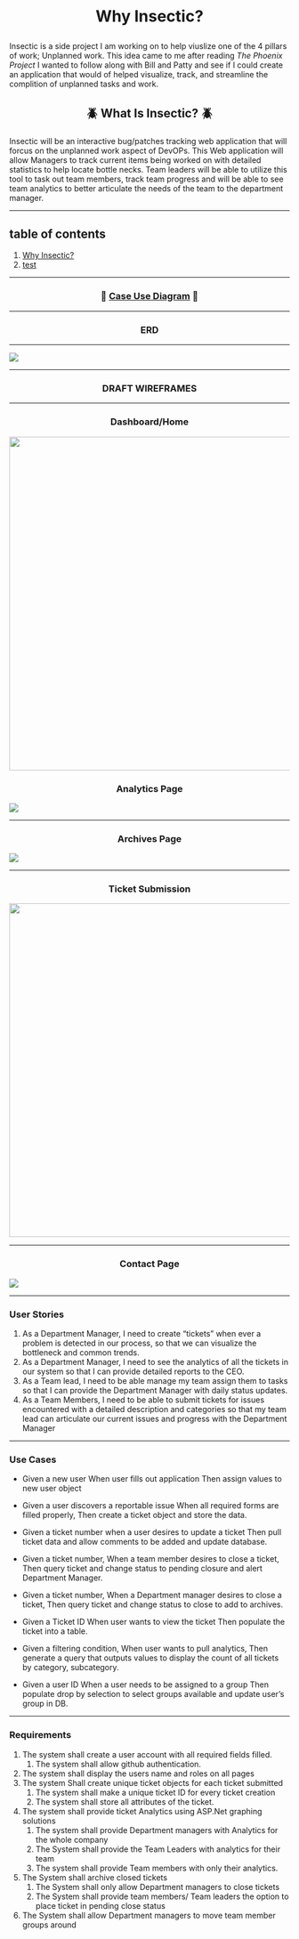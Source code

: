 # <p align ="center">Why Insectic?  

Insectic is a side project I am working on to help viuslize one of the 4 pillars of work; Unplanned work. This idea came to me after reading <i>The Phoenix Project</i> I wanted to follow along with Bill and Patty and see if I could create an application that would of helped visualize, track, and streamline the complition of unplanned tasks and work. 

## <p align ="center">  :beetle: What Is Insectic? :beetle: </p>
Insectic will be an interactive bug/patches tracking web application that will forcus on the unplanned work aspect of DevOPs. This Web application will allow Managers to track current items being worked on with detailed statistics to help locate bottle necks. Team leaders will be able to utilize this tool to task out team members, track team progress and will be able to see team analytics to better articulate the needs of the team to the department manager. 
***
 ## table of contents
 1. [Why Insectic?](#p-align-why-insectic)
 2. [test](#case-use-diagram)


***
 ### <p align="center"> :page_facing_up: [Case Use Diagram](https://github.com/Darius-D/Insectic/blob/main/CaseUseDiagram.jpg) :page_facing_up: </p>
***
###   <p align="center">  ERD  </p>
***
![](img/myERD.jpg)

***

###   <p align="center">  DRAFT WIREFRAMES </p>

***

###   <p align="center">  Dashboard/Home

<img src="https://github.com/Darius-D/Insectic/blob/main/img/dashboard2.JPG" width="1000" height="600">

###   <p align="center">  Analytics Page


![](img/Analytic%20page.JPG)

***

###   <p align="center">  Archives Page

![](img/Archives.JPG)

***

###   <p align="center">  Ticket Submission


<p align="center">  
  
  <img src="https://github.com/Darius-D/Insectic/blob/main/img/ticket%20submission.png" width="1000" height="600">

  
  </p>

***

###   <p align="center">  Contact Page


![](img/Contact.JPG)

***
### User Stories

1. As a Department Manager, I need to create “tickets” when ever a problem is detected in our process, so that we can visualize the bottleneck and common trends. 
2. As a Department Manager, I need to see the analytics of all the tickets in our system so that I can provide detailed reports to the CEO. 
3. As a Team lead, I need to be able manage my team assign them to tasks so that I can provide the Department Manager with daily status updates. 
4. As a Team Members, I need to be able to submit tickets for issues encountered with a detailed description and categories so that my team lead can articulate our current issues and progress with the Department Manager

***
### Use Cases

* Given a new user
When user fills out application
Then assign values to new user object

* Given a user discovers a reportable issue
When all required forms are filled properly, 
Then create a ticket object and store the data.

* Given a ticket number 
when a user desires to update a ticket
Then pull ticket data and allow comments to be added and update database. 

* Given a ticket number, 
When a team member desires to close a ticket, 
Then query ticket and change status to pending closure and alert Department Manager.

* Given a ticket number, 
When a Department manager desires to close a ticket, 
Then query ticket and change status to close to add to archives.

* Given a Ticket ID
When user wants to view the ticket
Then populate the ticket into a table.

* Given a filtering condition, 
When user wants to pull analytics, 
Then generate a query that outputs values to display the count of all tickets by category, subcategory.

* Given a user ID
When a user needs to be assigned to a group
Then populate drop by selection to select groups available and update user’s group in DB.

*** 
### Requirements

1. The system shall create a user account with all required fields filled.
    1. The system shall allow github authentication.
2.	The system shall display the users name and roles on all pages
3.	The system Shall create unique ticket objects for each ticket submitted
     1. The system shall make a unique ticket ID for every ticket creation
     2. The system shall store all attributes of the ticket.
4. The system shall provide ticket Analytics using ASP.Net graphing solutions
     1. The system shall provide Department managers with Analytics for the whole company
     2. The System shall provide the Team Leaders with analytics for their team
     3. The system shall provide Team members with only their analytics. 
5. The System shall archive closed tickets
     1. The System shall only allow Department managers to close tickets
     2. The System shall provide team members/ Team leaders the option to place ticket in pending close status
6. The System shall allow Department managers to move team member groups around 


